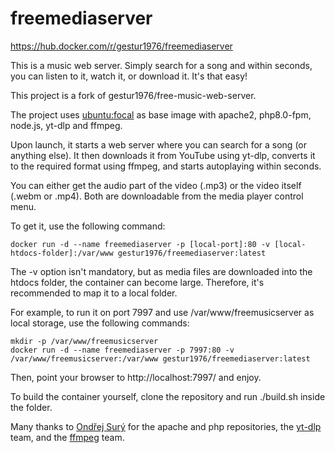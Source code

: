 # freemediaserver

https://hub.docker.com/r/gestur1976/freemediaserver

This is a music web server. Simply search for a song and within seconds, you can listen to it, watch it, or download it. It's that easy!

This project is a fork of gestur1976/free-music-web-server.

The project uses [ubuntu:focal](https://hub.docker.com/layers/library/ubuntu/focal/images/sha256-554e40b15453c788ec799badf0f1ad05c3e5c735b53f940feb8f27cf2ec570c5?context=explore) as base image with apache2, php8.0-fpm, node.js, yt-dlp and ffmpeg.

Upon launch, it starts a web server where you can search for a song (or anything else). It then downloads it from YouTube using yt-dlp, converts it to the required format using ffmpeg, and starts autoplaying within seconds.

You can either get the audio part of the video (.mp3) or the video itself (.webm or .mp4). Both are downloadable from the media player control menu.

To get it, use the following command:

```shell
docker run -d --name freemediaserver -p [local-port]:80 -v [local-htdocs-folder]:/var/www gestur1976/freemediaserver:latest
```
The -v option isn't mandatory, but as media files are downloaded into the htdocs folder, the container can become large. Therefore, it's recommended to map it to a local folder.

For example, to run it on port 7997 and use /var/www/freemusicserver as local storage, use the following commands:

```shell
mkdir -p /var/www/freemusicserver
docker run -d --name freemediaserver -p 7997:80 -v /var/www/freemusicserver:/var/www gestur1976/freemediaserver:latest
```

Then, point your browser to http://localhost:7997/ and enjoy.

To build the container yourself, clone the repository and run ./build.sh inside the folder.

Many thanks to [Ondřej Surý](https://github.com/oerdnj) for the apache and php repositories, the [yt-dlp](https://github.com/yt-dlp) team, and the [ffmpeg](https://ffmpeg.org/) team.
